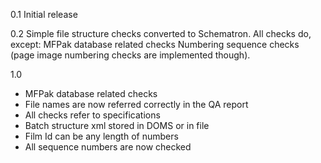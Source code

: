 0.1
Initial release

0.2
Simple file structure checks converted to Schematron.
All checks do, except:
  MFPak database related checks
  Numbering sequence checks (page image numbering checks are implemented though).

1.0
- MFPak database related checks
- File names are now referred correctly in the QA report
- All checks refer to specifications
- Batch structure xml stored in DOMS or in file
- Film Id can be any length of numbers
- All sequence numbers are now checked
